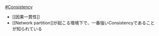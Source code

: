 [#Consistency](Consistency.md)

- [[因果一貫性]]
- [[Network partition]]が起こる環境下で、一番強いConsistencyであることが知られている
